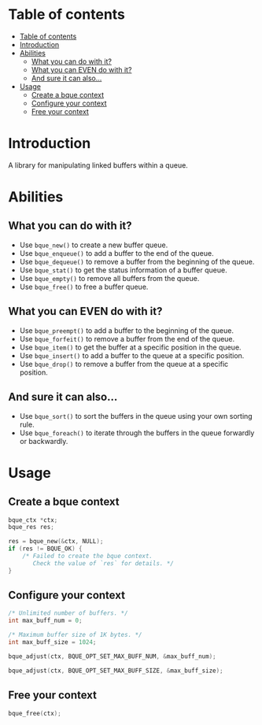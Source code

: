 # Table of contents
- [Table of contents](#table-of-contents)
- [Introduction](#introduction)
- [Abilities](#abilities)
  - [What you can do with it?](#what-you-can-do-with-it)
  - [What you can EVEN do with it?](#what-you-can-even-do-with-it)
  - [And sure it can also...](#and-sure-it-can-also)
- [Usage](#usage)
  - [Create a bque context](#create-a-bque-context)
  - [Configure your context](#configure-your-context)
  - [Free your context](#free-your-context)

# Introduction
A library for manipulating linked buffers within a queue.

# Abilities

## What you can do with it?
- Use `bque_new()` to create a new buffer queue.
- Use `bque_enqueue()` to add a buffer to the end of the queue.
- Use `bque_dequeue()` to remove a buffer from the beginning of the queue.
- Use `bque_stat()` to get the status information of a buffer queue.
- Use `bque_empty()` to remove all buffers from the queue.
- Use `bque_free()` to free a buffer queue.

## What you can EVEN do with it?
- Use `bque_preempt()` to add a buffer to the beginning of the queue.
- Use `bque_forfeit()` to remove a buffer from the end of the queue.
- Use `bque_item()` to get the buffer at a specific position in the queue.
- Use `bque_insert()` to add a buffer to the queue at a specific position.
- Use `bque_drop()` to remove a buffer from the queue at a specific position.

## And sure it can also...
- Use `bque_sort()` to sort the buffers in the queue using your own sorting rule.
- Use `bque_foreach()` to iterate through the buffers in the queue forwardly or backwardly.

# Usage

## Create a bque context
```c
bque_ctx *ctx;
bque_res res;

res = bque_new(&ctx, NULL);
if (res != BQUE_OK) {
    /* Failed to create the bque context.
       Check the value of `res` for details. */
}
```

## Configure your context
```c
/* Unlimited number of buffers. */
int max_buff_num = 0;

/* Maximum buffer size of 1K bytes. */
int max_buff_size = 1024;

bque_adjust(ctx, BQUE_OPT_SET_MAX_BUFF_NUM, &max_buff_num);

bque_adjust(ctx, BQUE_OPT_SET_MAX_BUFF_SIZE, &max_buff_size);
```

## Free your context
```c
bque_free(ctx);
```
